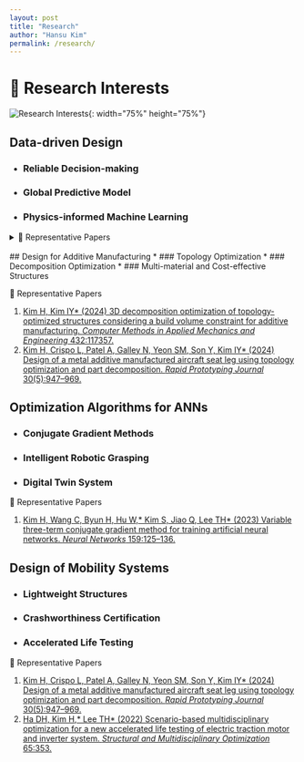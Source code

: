 ```yaml
---
layout: post
title: "Research"
author: "Hansu Kim"
permalink: /research/
---
```


# 🌟 Research Interests   
![Research Interests](https://github.com/user-attachments/assets/5bf2bcba-a5f9-4b17-abda-b9add96ff099){: width="75%" height="75%"}   
   
## Data-driven Design   
* ### Reliable Decision-making
* ### Global Predictive Model   
* ### Physics-informed Machine Learning

<details>
   <summary>📄 Representative Papers</summary>
   <ul>
      <li>
         1. Kim H, Lee TH* (2022) Design-target-based optimization using input variable selection and penalty-Lagrange multiplier for high-dimensional design problems. *Structural and Multidisciplinary Optimization* 65:258.<a href="https://doi.org/10.1007/s00158-022-03356-0" target="_blank">[Link]</a>
         2. Kim H, Lee TH* (2021) A robust elastic net via bootstrap method under sampling uncertainty for significance analysis of high-dimensional design problems. *Knowledge-Based Systems* 225:107117.<a href="https://doi.org/10.1016/j.knosys.2021.107117" target="_blank">[Link]</a>
      </li>
   </ul>
</details>   
   
<br/>   
## Design for Additive Manufacturing   
* ### Topology Optimization   
* ### Decomposition Optimization
* ### Multi-material and Cost-effective Structures
   
📄 Representative Papers   
1. [Kim H, Kim IY* (2024) 3D decomposition optimization of topology-optimized structures considering a build volume constraint for additive manufacturing. *Computer Methods in Applied Mechanics and Engineering* 432:117357.](https://doi.org/10.1016/j.cma.2024.117357)
2. [Kim H, Crispo L, Patel A, Galley N, Yeon SM, Son Y, Kim IY* (2024) Design of a metal additive manufactured aircraft seat leg using topology optimization and part decomposition. *Rapid Prototyping Journal* 30(5):947–969.](https://doi.org/10.1108/RPJ-11-2023-0400)   
   
## Optimization Algorithms for ANNs   
* ### Conjugate Gradient Methods   
* ### Intelligent Robotic Grasping   
* ### Digital Twin System   
   
📄 Representative Papers   
1. [Kim H, Wang C, Byun H, Hu W,* Kim S, Jiao Q, Lee TH* (2023) Variable three-term conjugate gradient method for training artificial neural networks. *Neural Networks* 159:125–136.](https://doi.org/10.1016/j.neunet.2022.12.001)   
   
## Design of Mobility Systems
* ### Lightweight Structures   
* ### Crashworthiness Certification   
* ### Accelerated Life Testing
   
📄 Representative Papers   
1. [Kim H, Crispo L, Patel A, Galley N, Yeon SM, Son Y, Kim IY* (2024) Design of a metal additive manufactured aircraft seat leg using topology optimization and part decomposition. *Rapid Prototyping Journal* 30(5):947–969.](https://doi.org/10.1108/RPJ-11-2023-0400)
2. [Ha DH, Kim H,* Lee TH* (2022) Scenario-based multidisciplinary optimization for a new accelerated life testing of electric traction motor and inverter system. *Structural and Multidisciplinary Optimization* 65:353.](https://doi.org/10.1007/s00158-022-03374-y)   

